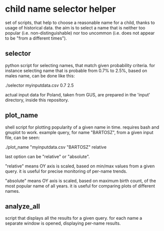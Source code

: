 # child name selector helper

set of scripts, that help to choose a reasonable name for a child, thanks to usage of historical data.
the aim is to select a name that is neither too popular (i.e. non-distinguishable) nor too uncommon (i.e. does not appear to be "from a different times").


## selector

python script for selecting names, that match given probability criteria.
for instance selecting name that is probable from 0.7% to 2.5%, based on males name, can be done like this:

./selector myinputdata.csv 0.7 2.5

actual input data for Poland, taken from GUS, are prepared in the 'input' directory, inside this repository.


## plot_name

shell script for plotting popularity of a given name in time.
requires bash and gnuplot to work.
example query, for name "BARTOSZ", from a given input file, can be seen:

./plot_name "myinputdata.csv "BARTOSZ" relative

last option can be "relative" or "absolute".

"relative" means OY axis is scaled, based on min/max values from a given query.
it is useful for precise monitoring of per-name trends.

"absolute" means OY axis is scaled, based on maximum birth count, of the most popular name of all years.
it is useful for comparing plots of different names.


## analyze_all

script that displays all the results for a given query.
for each name a separate window is opened, displaying per-name results.
